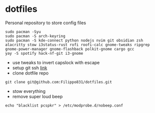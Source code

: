 # dotfiles
Personal repository to store config files


```shell
sudo pacman -Syu
sudo pacman -S arch-keyring
sudo pacman -S kde-connect python nodejs nvim git obsidian zsh alacritty stow i3status-rust rofi roofi-calc gnome-tweaks ripgrep gnome-power-manager gnome-flashback polkit-gnome cargo gcc
yay -S spotify hack-nf-git i3-gnome
```

- use tweaks to invert capslock with escape
- setup git ssh [link](https://docs.github.com/en/authentication/connecting-to-github-with-ssh/generating-a-new-ssh-key-and-adding-it-to-the-ssh-agent)
- clone dotfile repo

```shell
git clone git@github.com:Filippo831/dotfiles.git
```
- stow everything
- remove super loud beep

```shell
echo "blacklist pcspkr" > /etc/modprobe.d/nobeep.conf
```
